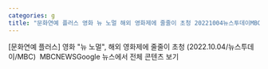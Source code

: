```yaml
---
categories: g
title: "문화연예 플러스 영화 뉴 노멀 해외 영화제에 줄줄이 초청 20221004뉴스투데이MBC  MBCNEWS"
---
```

[문화연예 플러스] 영화 "뉴 노멀", 해외 영화제에 줄줄이 초청 (2022.10.04/뉴스투데이/MBC)&nbsp;&nbsp;MBCNEWSGoogle 뉴스에서 전체 콘텐츠 보기